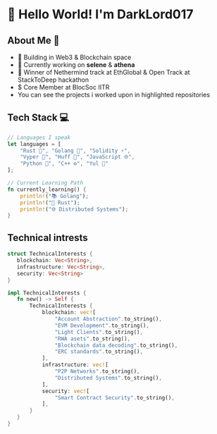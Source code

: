 # 👋 Hello World! I'm DarkLord017



## About Me 🚀
- 🌱 Building in Web3 & Blockchain space
- 🔭 Currently working on **selene** & **athena**
- 🌟 Winner of Nethermind track at EthGlobal & Open Track at  StackToDeep hackathon
- $ Core Member at BlocSoc IITR
- You can see the projects i worked upon in highlighted repositories
  

## Tech Stack 💻
```rust
// Languages I speak
let languages = [
    "Rust 🦀", "Golang 🐹", "Solidity ⚡", 
    "Vyper 🐍", "Huff 🔧", "JavaScript 🌐",
    "Python 🐍", "C++ ⚙️", "Yul 🔬"
];

// Current Learning Path
fn currently_learning() {
    println!("📚 Golang");
    println!("🦀 Rust");
    println!("🌐 Distributed Systems");
}


```

## Technical intrests
```rust
struct TechnicalInterests {
   blockchain: Vec<String>,
   infrastructure: Vec<String>,
   security: Vec<String>
}

impl TechnicalInterests {
   fn new() -> Self {
       TechnicalInterests {
           blockchain: vec![
               "Account Abstraction".to_string(),
               "EVM Development".to_string(),
               "Light Clients".to_string(),
               "RWA asets".to_string(),
               "Blockchain data decoding".to_string(),
               "ERC standards".to_string(),
           ],
           infrastructure: vec![
               "P2P Networks".to_string(),
               "Distributed Systems".to_string(),
           ],
           security: vec![
               "Smart Contract Security".to_string(),
           ],
       }
   }
}
